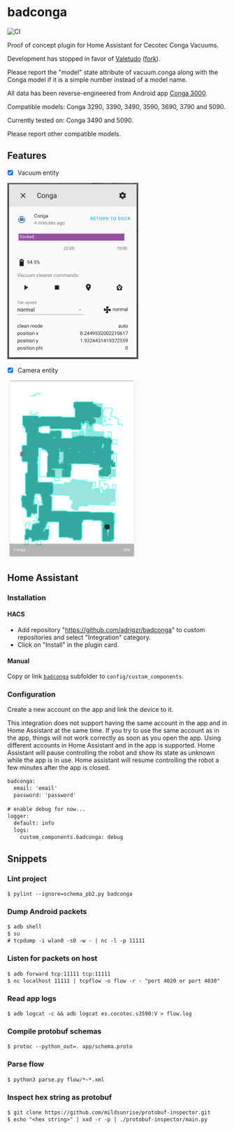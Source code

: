 # badconga

![CI](https://github.com/adrigzr/badconga/workflows/CI/badge.svg)

Proof of concept plugin for Home Assistant for Cecotec Conga Vacuums.

Development has stopped in favor of [Valetudo](https://valetudo.cloud/) ([fork](https://github.com/adrigzr/Valetudo)).

Please report the "model" state attribute of vacuum.conga along with the Conga model if it is a simple number instead of a model name.

All data has been reverse-engineered from Android app [Conga 3000](https://play.google.com/store/apps/details?id=es.cecotec.s3590&hl=es).

Compatible models: Conga 3290, 3390, 3490, 3590, 3690, 3790 and 5090.

Currently tested on: Conga 3490 and 5090.

Please report other compatible models.

## Features

- [x] Vacuum entity

<img src="./images/vacuum.png" width="300"/>

- [x] Camera entity

<img src="./images/camera.png" width="300"/>

## Home Assistant

### Installation

#### HACS

- Add repository "https://github.com/adrigzr/badconga" to custom repositories and select "Integration" category.
- Click on "Install" in the plugin card.

#### Manual

Copy or link [`badconga`](./custom_components/badconga) subfolder to `config/custom_components`.

### Configuration

Create a new account on the app and link the device to it.

This integration does not support having the same account in the app and in Home Assistant at the same time. If you try to use the same account as in the app, things will not work correctly as soon as you open the app. Using different accounts in Home Assistant and in the app is supported. Home Assistant will pause controlling the robot and show its state as unknown while the app is in use. Home assistant will resume controlling the robot a few minutes after the app is closed.

```
badconga:
  email: 'email'
  password: 'password'

# enable debug for now...
logger:
  default: info
  logs:
    custom_components.badconga: debug
```

## Snippets

### Lint project

```
$ pylint --ignore=schema_pb2.py badconga
```

### Dump Android packets

```
$ adb shell
$ su
# tcpdump -i wlan0 -s0 -w - | nc -l -p 11111
```

### Listen for packets on host

```
$ adb forward tcp:11111 tcp:11111
$ nc localhost 11111 | tcpflow -o flow -r - "port 4020 or port 4030"
```

### Read app logs

```
$ adb logcat -c && adb logcat es.cecotec.s3590:V > flow.log
```

### Compile protobuf schemas

```
$ protoc --python_out=. app/schema.proto
```

### Parse flow

```
$ python3 parse.py flow/*~*.xml
```

### Inspect hex string as protobuf

```
$ git clone https://github.com/mildsunrise/protobuf-inspector.git
$ echo "<hex string>" | xxd -r -p | ./protobuf-inspector/main.py
```
